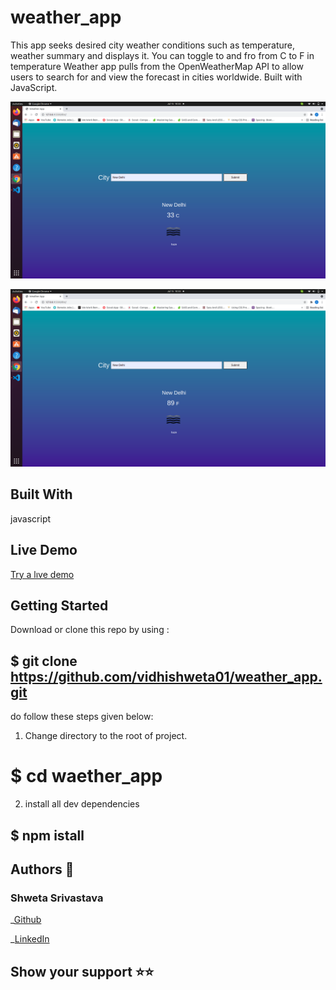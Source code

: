 # weather_app
This app seeks desired city weather conditions such as temperature, weather summary and displays it. You can toggle to and fro from C to F in temperature
Weather app pulls from the OpenWeatherMap API to allow users to search for and view the forecast in cities worldwide. Built with JavaScript.

![Screenshot](./assets/Screenshot1.png)

![Screenshot](./assets/Screenshot2.png)

## Built With

javascript

## Live Demo

[Try a lıve demo](https://vidhishweta01.github.io/weather_app/)

## Getting Started

Download or clone this repo by using :

## $ git clone https://github.com/vidhishweta01/weather_app.git

do follow these steps given below:

1. Change directory to the root of project.

# $ cd waether_app

2. install all dev dependencies

## $ npm istall

## Authors 👤

### Shweta Srivastava

_[Github](https://github.com/vidhishweta01)

_[LinkedIn](http://linkedin.com/in/shweta-s-15a57070)

## Show your support ⭐️⭐️
